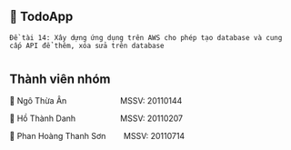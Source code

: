 ## 📔 TodoApp

    Đề tài 14: Xây dựng ứng dụng trên AWS cho phép tạo database và cung cấp API để thêm, xóa sửa trên database

#
## Thành viên nhóm

📌 Ngô Thừa Ân $~~~~~~~~~~~~~~~~~~~~~~$ MSSV: 20110144

📌 Hồ Thành Danh $~~~~~~~~~~~~~~~~~~$  MSSV: 20110207

📌 Phan Hoàng Thanh Sơn $~~~~~~$  MSSV: 20110714
